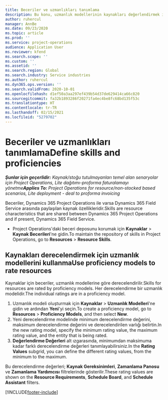 ```yaml
---
title: Beceriler ve uzmanlıkları tanımlama
description: Bu konu, uzmanlık modellerinin kaynakları değerlendirmek için nasıl kullanılacağı hakkında bilgi sağlar.
author: ruhercul
manager: AnnBe
ms.date: 09/23/2020
ms.topic: article
ms.prod: ''
ms.service: project-operations
audience: Application User
ms.reviewer: kfend
ms.search.scope: ''
ms.custom: ''
ms.assetid: ''
ms.search.region: Global
ms.search.industry: Service industries
ms.author: ruhercul
ms.dyn365.ops.version: ''
ms.search.validFrom: 2020-10-01
ms.openlocfilehash: d1ef50a3aa297ef439b54d37de629414ca66c820
ms.sourcegitcommit: fa32b1893286f20271fa4ec4be8fc68bd135f53c
ms.translationtype: HT
ms.contentlocale: tr-TR
ms.lasthandoff: 02/15/2021
ms.locfileid: "5279702"
---
```

# <a name="define-skills-and-proficiencies"></a><span data-ttu-id="d2222-103">Beceriler ve uzmanlıkları tanımlama</span><span class="sxs-lookup"><span data-stu-id="d2222-103">Define skills and proficiencies</span></span>

<span data-ttu-id="d2222-104">_**Şunlar için geçerlidir:** Kaynak/stoğu tutulmayanları temel alan senaryolar için Project Operations, Lite dağıtımı-proforma faturalamayı yönetme_</span><span class="sxs-lookup"><span data-stu-id="d2222-104">_**Applies To:** Project Operations for resource/non-stocked based scenarios, Lite deployment - deal to proforma invoicing_</span></span>

<span data-ttu-id="d2222-105">Beceriler, Dynamics 365 Project Operations ile varsa Dynamics 365 Field Service arasında paylaşılan kaynak özellikleridir.</span><span class="sxs-lookup"><span data-stu-id="d2222-105">Skills are resource characteristics that are shared between Dynamics 365 Project Operations and if present, Dynamics 365 Field Service.</span></span> 

- <span data-ttu-id="d2222-106">Project Operations'daki beceri deposunu korumak için **Kaynaklar** \> **Kaynak Becerileri**'ne gidin.</span><span class="sxs-lookup"><span data-stu-id="d2222-106">To maintain the repository of skills in Project Operations, go to **Resources** \> **Resource Skills**.</span></span> 

## <a name="use-proficiency-models-to-rate-resources"></a><span data-ttu-id="d2222-107">Kaynakları derecelendirmek için uzmanlık modellerini kullanma</span><span class="sxs-lookup"><span data-stu-id="d2222-107">Use proficiency models to rate resources</span></span>

<span data-ttu-id="d2222-108">Kaynaklar için beceriler, uzmanlık modellerine göre derecelendirilir.</span><span class="sxs-lookup"><span data-stu-id="d2222-108">Skills for resources are rated by proficiency models.</span></span> <span data-ttu-id="d2222-109">Her derecelendirme bir uzmanlık modelidir.</span><span class="sxs-lookup"><span data-stu-id="d2222-109">The individual ratings are in a proficiency model.</span></span> 

1. <span data-ttu-id="d2222-110">Uzmanlık modeli oluşturmak için **Kaynaklar** \> **Uzmanlık Modelleri**'ne gidin ve ardından **Yeni**'yi seçin.</span><span class="sxs-lookup"><span data-stu-id="d2222-110">To create a proficiency model, go to **Resources** \> **Proficiency Models**, and then select **New**.</span></span>
2. <span data-ttu-id="d2222-111">Yeni derecelendirme modelinde minimum derecelendirme değerini, maksimum derecelendirme değerini ve derecelendirilen varlığı belirtin.</span><span class="sxs-lookup"><span data-stu-id="d2222-111">In the new rating model, specify the minimum rating value, the maximum rating value, and the entity that is being rated.</span></span>
3. <span data-ttu-id="d2222-112">**Değerlendirme Değerleri** alt ızgarasında, minimumdan maksimuma kadar farklı derecelendirme değerleri tanımlayabilirsiniz.</span><span class="sxs-lookup"><span data-stu-id="d2222-112">In the **Rating Values** subgrid, you can define the different rating values, from the minimum to the maximum.</span></span>


<span data-ttu-id="d2222-113">Bu derecelendirme değerleri; **Kaynak Gereksinimleri**, **Zamanlama Panosu** ve **Zamanlama Yardımcısı** filtrelerinde gösterilir.</span><span class="sxs-lookup"><span data-stu-id="d2222-113">These rating values are shown on the **Resource Requirements**, **Schedule Board**, and **Schedule Assistant** filters.</span></span>


[!INCLUDE[footer-include](../includes/footer-banner.md)]